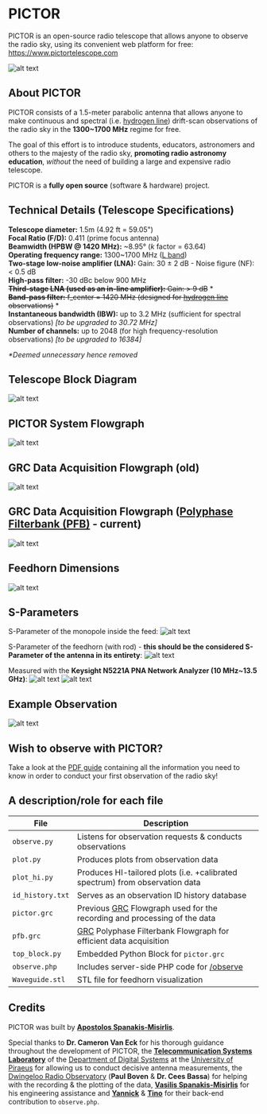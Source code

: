 # PICTOR
PICTOR is an open-source radio telescope that allows anyone to observe the radio sky, using its convenient web platform for free: https://www.pictortelescope.com

![alt text](https://i.imgur.com/u7b7s5h.jpg "The PICTOR Radio Telescope")

## About PICTOR
PICTOR consists of a 1.5-meter parabolic antenna that allows anyone to make continuous and spectral (i.e. [hydrogen line](https://www.cv.nrao.edu/course/astr534/HILine.html)) drift-scan observations of the radio sky in the **1300~1700 MHz** regime for free. 

The goal of this effort is to introduce students, educators, astronomers and others to the majesty of the radio sky, **promoting radio astronomy education**, *without* the need of building a large and expensive radio telescope. 

PICTOR is a **fully open source** (software & hardware) project.

## Technical Details (Telescope Specifications)
**Telescope diameter:** 1.5m (4.92 ft = 59.05")  
**Focal Ratio (F/D):** 0.411 (prime focus antenna)  
**Beamwidth (HPBW @ 1420 MHz):** \~8.95° (*k* factor = 63.64)  
**Operating frequency range:** 1300\~1700 MHz ([L band](https://www.techopedia.com/definition/30820/l-band))  
**Two-stage low-noise amplifier (LNA):** Gain: 30 ± 2 dB - Noise figure (NF): < 0.5 dB  
**High-pass filter:** -30 dBc below 900 MHz  
~~**Third-stage LNA (used as an in-line amplifier):** Gain: > 9 dB~~ *  
~~**Band-pass filter:** f_center = 1420 MHz (designed for [hydrogen line](https://www.cv.nrao.edu/course/astr534/HILine.html) observations)~~ *  
**Instantaneous bandwidth (IBW):** up to 3.2 MHz (sufficient for spectral observations) *[to be upgraded to 30.72 MHz]*  
**Number of channels:** up to 2048 (for high frequency-resolution observations) *[to be upgraded to 16384]*  

*\*Deemed unnecessary hence removed*

## Telescope Block Diagram
![alt text](https://i.imgur.com/C9ow5Fk.jpg "Telescope Block Diagram")

## PICTOR System Flowgraph
![alt text](https://i.imgur.com/AOdftxe.png "PICTOR flowgraph")

## GRC Data Acquisition Flowgraph (old)
![alt text](https://i.imgur.com/5R3f6Fx.png "Data Acquisition Flowgraph (old)")

## GRC Data Acquisition Flowgraph ([Polyphase Filterbank (PFB)](https://arxiv.org/abs/1607.03579) - current)
![alt text](https://i.imgur.com/2Xp8qnZ.png "Data Acquisition Flowgraph (current)")

## Feedhorn Dimensions
![alt text](https://i.imgur.com/557vUio.png "Feedhorn dimensions")

## S-Parameters
S-Parameter of the monopole inside the feed:
![alt text](https://i.imgur.com/S7xh9bg.png "S-Parameter of the monopole")

S-Parameter of the feedhorn (with rod) - **this should be the considered S-Parameter of the antenna in its entirety**:
![alt text](https://i.imgur.com/6cMjMpz.png "S-Parameter of the feedhorn")

Measured with the **Keysight N5221A PNA Network Analyzer (10 MHz~13.5 GHz)**:
![alt text](https://i.imgur.com/i9wenwo.jpg "Measurement of the monopole at the lab")
![alt text](https://i.imgur.com/f2LOvkE.jpg "Measurement of the feedhorn at the lab")

## Example Observation
![alt text](https://i.imgur.com/XbxHLbW.png "Example Observation")

## Wish to observe with PICTOR?
Take a look at the [PDF guide](https://www.pictortelescope.com/Observing_the_radio_sky_with_PICTOR.pdf) containing all the information you need to know in order to conduct your first observation of the radio sky!

## A description/role for each file
File | Description
--- | --- 
`observe.py` | Listens for observation requests & conducts observations
`plot.py` | Produces plots from observation data
`plot_hi.py` | Produces HI-tailored plots (i.e. +calibrated spectrum) from observation data
`id_history.txt` | Serves as an observation ID history database
`pictor.grc` | Previous [GRC](https://wiki.gnuradio.org/index.php/GNURadioCompanion) Flowgraph used for the recording and processing of the data
`pfb.grc` | [GRC](https://wiki.gnuradio.org/index.php/GNURadioCompanion) Polyphase Filterbank Flowgraph for efficient data acquisition
`top_block.py` | Embedded Python Block for `pictor.grc`
`observe.php` | Includes server-side PHP code for [/observe](https://www.pictortelescope.com/observe)
`Waveguide.stl` | STL file for feedhorn visualization

## Credits
PICTOR was built by **[Apostolos Spanakis-Misirlis](https://www.github.com/0xCoto/)**.

Special thanks to **Dr. Cameron Van Eck** for his thorough guidance throughout the development of PICTOR, the **[Telecommunication Systems Laboratory](http://tsl.ds.unipi.gr/)** of the [Department of Digital Systems](https://www.ds.unipi.gr/en/) at the [University of Piraeus](https://www.unipi.gr/unipi/en/) for allowing us to conduct decisive antenna measurements, the [Dwingeloo Radio Observatory](https://www.camras.nl/en/) (**Paul Boven** & **Dr. Cees Bassa**) for helping with the recording & the plotting of the data, **[Vasilis Spanakis-Misirlis](mailto:meiko_dew@hotmail.com)** for his engineering assistance and **[Yannick](https://www.github.com/YannickDC)** & **[Tino](https://www.github.com/RononDex/)** for their back-end contribution to `observe.php`.
